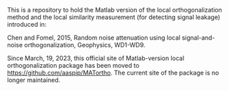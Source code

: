 This is a repository to hold the Matlab version of the local orthogonalization method and the local similarity measurement (for detecting signal leakage) introduced in:

Chen and Fomel, 2015, Random noise attenuation using local signal-and-noise orthogonalization, Geophysics, WD1-WD9.

Since March, 19, 2023, this official site of Matlab-version local orthogonalization package has been moved to https://github.com/aaspip/MATortho. The current site of the package is no longer maintained.

